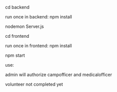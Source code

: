 cd backend

run once in backend: npm install

nodemon Server.js

cd frontend

run once in frontend: npm install


npm start




use:


admin will authorize campofficer and medicalofficer


volunteer not completed yet
